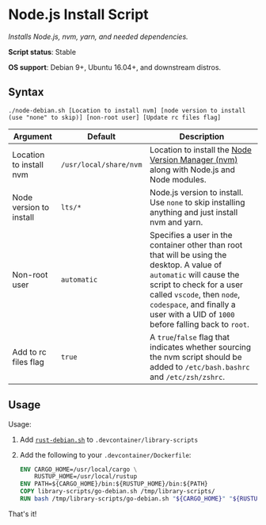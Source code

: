 # Node.js Install Script

*Installs Node.js, nvm, yarn, and needed dependencies.*

**Script status**: Stable

**OS support**: Debian 9+, Ubuntu 16.04+, and downstream distros.

## Syntax

```text
./node-debian.sh [Location to install nvm] [node version to install (use "none" to skip)] [non-root user] [Update rc files flag]
```

|Argument|Default|Description|
|--------|-------|-----------|
|Location to install nvm|`/usr/local/share/nvm`| Location to install the [Node Version Manager (nvm)](http://nvm.sh) along with Node.js and Node modules. |
|Node version to install|`lts/*`| Node.js version to install. Use `none` to skip installing anything and just install nvm and yarn. |
|Non-root user|`automatic`| Specifies a user in the container other than root that will be using the desktop. A value of `automatic` will cause the script to check for a user called `vscode`, then `node`, `codespace`, and finally a user with a UID of `1000` before falling back to `root`. |
| Add to rc files flag | `true` | A `true`/`false` flag that indicates whether sourcing the nvm script should be added to `/etc/bash.bashrc` and `/etc/zsh/zshrc`. |

## Usage

Usage:

1. Add [`rust-debian.sh`](../rust-debian.sh) to `.devcontainer/library-scripts`

2. Add the following to your `.devcontainer/Dockerfile`:

    ```Dockerfile
    ENV CARGO_HOME=/usr/local/cargo \
        RUSTUP_HOME=/usr/local/rustup
    ENV PATH=${CARGO_HOME}/bin:${RUSTUP_HOME}/bin:${PATH}
    COPY library-scripts/go-debian.sh /tmp/library-scripts/
    RUN bash /tmp/library-scripts/go-debian.sh "${CARGO_HOME}" "${RUSTUP_HOME}"
    ```

That's it!

